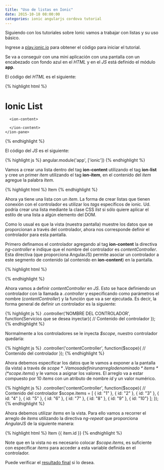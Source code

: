 ```yaml
---
title: "Uso de listas en Ionic"
date: 2015-10-18 08:00:00
categories: ionic angularjs cordova tutorial
---
```

Siguiendo con los tutoriales sobre Ionic vamos a trabajar con listas y su uso básico.

Ingrese a [play.ionic.io][1] para obtener el código para iniciar el tutorial.

Se va a conseguir con una mini aplicación con una pantalla con un encabezado con fondo azul en el *HTML* y en el *JS* está definido el módulo __app__.

El código del *HTML* es el siguiente:

{% highlight html %}
<!DOCTYPE html>
<html>
  <head>
    <meta charset="utf-8">
    <meta name="viewport" content="initial-scale=1, maximum-scale=1, user-scalable=no, width=device-width">
    <link href="https://code.ionicframework.com/1.0.0/css/ionic.min.css" rel="stylesheet">
    <script src="https://code.ionicframework.com/1.0.0/js/ionic.bundle.js"></script>
  </head>
  <body ng-app="app">
    <ion-pane>
      <ion-header-bar class="bar-positive">
        <div class="buttons">
          <h1 class="title">Ionic List</h1>
        </div>
      </ion-header-bar>
    
      <ion-content>
        
      </ion-content>
    </ion-pane>
  </body>
</html>
{% endhighlight %}

El código del *JS* es el siguiente:

{% highlight js %}
angular.module('app', ['ionic'])
{% endhighlight %}

Vamos a crear una lista dentro del tag __ion-content__ utilizando el tag __ion-list__ y cree un primer *item* utilizando el tag __ion-item__, en el contenido del *item* agregue la palabra *Item*.

{% highlight html %}
<ion-content>
  <ion-list>
  	<ion-item>
  		Item
  	</ion-item>
	</ion-list>
</ion-content>
{% endhighlight %}

Ahora ya tiene una lista con un *item*. La forma de crear listas que tienen conexión con el controlador es utilizar los *tags* específicos de ionic. Ud. podría crear una lista mediante la clase CSS *list* si sólo quiere aplicar el estilo de una lista a algún elemento del DOM.

Como lo usual es que la vista (nuestra pantalla) muestre los datos que se proporcionan a través del controlador, ahora nos corresponde definir el controlador para esta pantalla.

Primero definamos el controlador agregando al tag __ion-content__ la directiva *ng-controller* e indique que el nombre del controlador es *contentController*. Esta directiva (que proporciona AngularJS) permite asociar un controlador a este segmento de contenido (al contenido en __ion-content__) en la pantalla.

{% highlight html %}
<ion-content ng-controller="contentController">

</ion-content>
{% endhighlight %}

Ahora vamos a definir *contentController* en *JS*. Esto se hace definiendo un controlador con la llamada a *.controller* y especificando como parámetros el nombre (*contentController*) y la función que va a ser ejecutada. Es decir, la forma general de definir un controlador es la siguiente:

{% highlight js %}
.controller('NOMBRE DEL CONTROLADOR', function(Servicios que se desea inyectar){
	// Contenido del controlador
});
{% endhighlight %}

Normalmente a los controladores se le inyecta *$scope*, nuestro controlador quedaría:

{% highlight js %}
.controller('contentController', function($scope){
	// Contenido del controlador
});
{% endhighlight %}

Ahora debemos especificar los datos que le vamos a exponer a la pantalla (la vista) a través de *$scope*. Vamos a definir un arreglo denominado *items* (*$scope.items*) y le vamos a asignar los valores. El arreglo va a estar compuesto por 10 *items* con un atributo de nombre *id* y un valor numérico.

{% highlight js %}
.controller('contentController', function($scope){
	// Contenido del controlador
	$scope.items = [
		{ id: "1" },
		{ id: "2" },
		{ id: "3" },
		{ id: "4" },
		{ id: "5" },
		{ id: "6" },
		{ id: "7" },
		{ id: "8" },
		{ id: "9" },
		{ id: "10"}
	];
});
{% endhighlight %}

Ahora debemos utilizar *items* en la vista. Para ello vamos a recorrer el arreglo de *items* utilizando la directiva *ng-repeat* que proporciona *AngularJS* de la siguiente manera:

{% highlight html %}
<ion-item ng-repeat="item in items">
	Item {{ item.id }}
</ion-item>
{% endhighlight %}

Note que en la vista no es necesario colocar *$scope.items*, es suficiente con especificar *items* para acceder a esta variable definida en el controlador.

Puede verificar el [resultado final][2] si lo desea.

[1]: http://play.ionic.io/app/8108d036152d "Primer paso - Base de inicio" 
[2]: http://play.ionic.io/app/ba2ef3020ef6 "Resultado del tutorial" 








